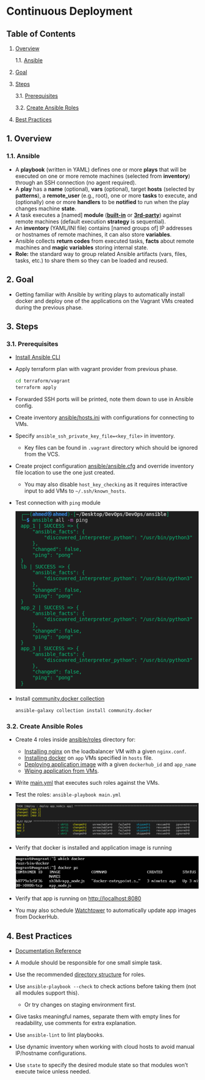 # Continuous Deployment

## Table of Contents

1. [Overview](#1-Overview)

   1.1. [Ansible](#11-Ansible)

2. [Goal](#2-Goal)

3. [Steps](#3-Steps)

   3.1. [Prerequisites](#31-Prerequisites)

   3.2. [Create Ansible Roles](#32-Create-Ansible-Roles)

4. [Best Practices](#4-Best-Practices)

## 1. Overview

### 1.1. Ansible

- A **playbook** (written in YAML) defines one or more **plays** that will be executed on one or more remote machines (selected from **inventory**) through an SSH connection (no agent required).
- A **play** has a **name** (optional), **vars** (optional), target **hosts** (selected by **patterns**), a **remote_user** (e.g., root), one or more **tasks** to execute, and (optionally) one or more **handlers** to be **notified** to run when the play changes machine **state**.
- A task executes a [named] **module** (**[built-in](https://docs.ansible.com/ansible/2.9/modules/modules_by_category.html)** or [**3rd-party**](https://galaxy.ansible.com/)) against remote machines (default execution **strategy** is sequential).
- An **inventory** (YAML/INI file) contains [named groups of] IP addresses or hostnames of remote machines, it can also store **variables**.
- Ansible collects **return codes** from executed tasks, **facts** about remote machines and **magic variables** storing internal state.
- **Role:** the standard way to group related Ansible artifacts (vars, files, tasks, etc.) to share them so they can be loaded and reused.

## 2. Goal

- Getting familiar with Ansible by writing plays to automatically install docker and deploy one of the applications on the Vagrant VMs created during the previous phase.  

## 3. Steps

### 3.1. Prerequisites

- [Install Ansible CLI](https://docs.ansible.com/ansible/latest/installation_guide/intro_installation.html)

- Apply terraform plan with vagrant provider from previous phase.

  ```bash
  cd terraform/vagrant
  terraform apply
  ```

- Forwarded SSH ports will be printed, note them down to use in Ansible config.

- Create inventory [ansible/hosts.ini](../ansible/hosts.ini) with configurations for connecting to VMs.

- Specify `ansible_ssh_private_key_file=<key_file>` in inventory.

  - Key files can be found in `.vagrant` directory which should be ignored from the VCS.

- Create project configuration [ansible/ansible.cfg](../ansible/ansible.cfg) and override inventory file location to use the one just created.

  - You may also disable `host_key_checking` as it requires interactive input to add VMs to `~/.ssh/known_hosts`.

- Test connection with `ping` module

  ![ansible-1](images/ansible-1.png)

- Install [community.docker collection](https://galaxy.ansible.com/community/docker)

  ```bash
  ansible-galaxy collection install community.docker
  ```

### 3.2. Create Ansible Roles

- Create 4 roles inside [ansible/roles](../ansible/roles) directory for:

  - [Installing nginx](../ansible/roles/nginx) on the loadbalancer VM with a given `nginx.conf`.
  - [Installing docker](../ansible/roles/docker) on `app` VMs specified in `hosts` file.
  - [Deploying application image](../ansible/roles/deploy) with a given `dockerhub_id` and `app_name`
  - [Wiping application from VMs](../ansible/roles/wipe).

- Write [main.yml](../ansible/main.yml) that executes such roles against the VMs.

- Test the roles: `ansible-playbook main.yml`

  ![ansible-2](images/ansible-2.png)

- Verify that docker is installed and application image is running

  ![ansible-3](images/ansible-3.png)

- Verify that app is running on <http://localhost:8080>

- You may also schedule [Watchtower](https://github.com/containrrr/watchtower) to automatically update app images from DockerHub.

## 4. Best Practices

- [Documentation Reference](https://docs.ansible.com/ansible/latest/user_guide/playbooks_best_practices.html)

- A module should be responsible for one small simple task.

- Use the recommended [directory structure](https://docs.ansible.com/ansible/latest/user_guide/playbooks_reuse_roles.html#role-directory-structure) for roles.

- Use `ansible-playbook --check` to check actions before taking them (not all modules support this).

  - Or try changes on staging environment first.

- Give tasks meaningful names, separate them with empty lines for readability, use comments for extra explanation.

- Use `ansible-lint` to lint playbooks.

- Use dynamic inventory when working with cloud hosts to avoid manual IP/hostname configurations.

- Use `state` to specify the desired module state so that modules won’t execute twice unless needed.
